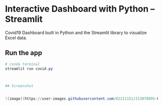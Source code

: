 
# Interactive Dashboard with Python – Streamlit

Covid19 Dashboard built in Python and the Streamlit library to visualize Excel data.

## Run the app
```Powershell
# conda terminal
streamlit run covid.py



## Screenshot


![image](https://user-images.githubusercontent.com/82211151/213078895-03962a00-903a-47d3-804a-d374fca75fcf.png)






